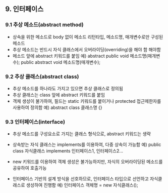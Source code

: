 ## 9. 인터페이스

### 9.1 추상 메소드(abstract method)
- 상속을 위한 메소드로 body 없이 메소드 리턴타입, 메소드명, 매개변수로만 구성된 메소드
- 추상 메소드는 반드시 자식 클래스에서 오버라이딩(overriding)을 해야 함 해야함
- 메소드 앞에 abstract 키워드를 붙임
예) abstract public void 메소드명(매개변수);
   public abstract void 메소드명(매개변수);

### 9.2 추상 클래스(abstract class)
- 추상 메소드를 하나라도 가지고 있으면 추상 클래스로 정의됨
- 추상 클래스는 class 앞에 abstract 키워드를 붙임
- 객체 생성이 불가하여, 필드는 static 키워드를 붙이거나 protected 접근제한자를 사용하여 정의함
예) abstract class 클래스명 {}

### 9.3 인터페이스(interface)
- 추상 메소드를 구성요소로 가지는 클래스 형식으로, abstract 키워드는 생략
- 상속받는 자식 클래스는 implements를 이용하여, 다중 상속이 가능함
예) public class 자식클래스 implements 인터페이스1, 인터페이스2...

- new 키워드를 이용하여 객체 생성은 불가능하지만, 자식의 오버라이딩된 메소드를 공유하여 호출가능
- 인터페이스 기반의 설계 방식을 선호하므로, 인터페이스 타입으로 선언하고 자식클래스로 생성하여 진행함
예) 인터페이스 객체명 = new 자식클래스();

